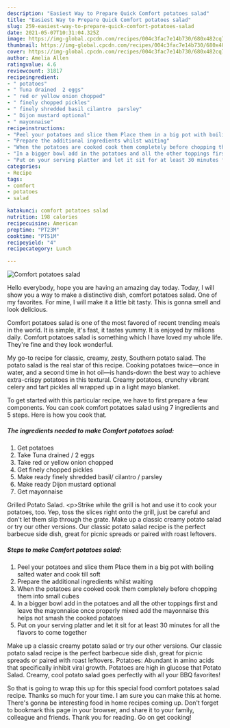```yaml
---
description: "Easiest Way to Prepare Quick Comfort potatoes salad"
title: "Easiest Way to Prepare Quick Comfort potatoes salad"
slug: 259-easiest-way-to-prepare-quick-comfort-potatoes-salad
date: 2021-05-07T10:31:04.325Z
image: https://img-global.cpcdn.com/recipes/004c3fac7e14b730/680x482cq70/comfort-potatoes-salad-recipe-main-photo.jpg
thumbnail: https://img-global.cpcdn.com/recipes/004c3fac7e14b730/680x482cq70/comfort-potatoes-salad-recipe-main-photo.jpg
cover: https://img-global.cpcdn.com/recipes/004c3fac7e14b730/680x482cq70/comfort-potatoes-salad-recipe-main-photo.jpg
author: Amelia Allen
ratingvalue: 4.6
reviewcount: 31817
recipeingredient:
- " potatoes"
- " Tuna drained  2 eggs"
- " red or yellow onion chopped"
- " finely chopped pickles"
- " finely shredded basil cilantro  parsley"
- " Dijon mustard optional"
- " mayonnaise"
recipeinstructions:
- "Peel your potatoes and slice them Place them in a big pot with boiling salted water and cook till soft"
- "Prepare the additional ingredients whilst waiting"
- "When the potatoes are cooked cook them completely before chopping them into small cubes"
- "In a bigger bowl add in the potatoes and all the other toppings first and leave the mayonnaise once properly mixed add the mayonnaise this helps not smash the cooked potatoes"
- "Put on your serving platter and let it sit for at least 30 minutes for all the flavors to come together"
categories:
- Recipe
tags:
- comfort
- potatoes
- salad

katakunci: comfort potatoes salad 
nutrition: 198 calories
recipecuisine: American
preptime: "PT23M"
cooktime: "PT51M"
recipeyield: "4"
recipecategory: Lunch

---
```



![Comfort potatoes salad](https://img-global.cpcdn.com/recipes/004c3fac7e14b730/680x482cq70/comfort-potatoes-salad-recipe-main-photo.jpg)

Hello everybody, hope you are having an amazing day today. Today, I will show you a way to make a distinctive dish, comfort potatoes salad. One of my favorites. For mine, I will make it a little bit tasty. This is gonna smell and look delicious.

Comfort potatoes salad is one of the most favored of recent trending meals in the world. It is simple, it's fast, it tastes yummy. It is enjoyed by millions daily. Comfort potatoes salad is something which I have loved my whole life. They're fine and they look wonderful.

My go-to recipe for classic, creamy, zesty, Southern potato salad. The potato salad is the real star of this recipe. Cooking potatoes twice—once in water, and a second time in hot oil—is hands-down the best way to achieve extra-crispy potatoes in this textural. Creamy potatoes, crunchy vibrant celery and tart pickles all wrapped up in a light mayo blanket.


To get started with this particular recipe, we have to first prepare a few components. You can cook comfort potatoes salad using 7 ingredients and 5 steps. Here is how you cook that.

<!--inarticleads1-->

##### The ingredients needed to make Comfort potatoes salad:

1. Get  potatoes
1. Take  Tuna drained / 2 eggs
1. Take  red or yellow onion chopped
1. Get  finely chopped pickles
1. Make ready  finely shredded basil/ cilantro / parsley
1. Make ready  Dijon mustard optional
1. Get  mayonnaise


Grilled Potato Salad. &lt;p&gt;Strike while the grill is hot and use it to cook your potatoes, too. Yep, toss the slices right onto the grill, just be careful and don&#39;t let them slip through the grate. Make up a classic creamy potato salad or try our other versions. Our classic potato salad recipe is the perfect barbecue side dish, great for picnic spreads or paired with roast leftovers. 

<!--inarticleads2-->

##### Steps to make Comfort potatoes salad:

1. Peel your potatoes and slice them Place them in a big pot with boiling salted water and cook till soft
1. Prepare the additional ingredients whilst waiting
1. When the potatoes are cooked cook them completely before chopping them into small cubes
1. In a bigger bowl add in the potatoes and all the other toppings first and leave the mayonnaise once properly mixed add the mayonnaise this helps not smash the cooked potatoes
1. Put on your serving platter and let it sit for at least 30 minutes for all the flavors to come together


Make up a classic creamy potato salad or try our other versions. Our classic potato salad recipe is the perfect barbecue side dish, great for picnic spreads or paired with roast leftovers. Potatoes: Abundant in amino acids that specifically inhibit viral growth. Potatoes are high in glucose that Potato Salad. Creamy, cool potato salad goes perfectly with all your BBQ favorites! 

So that is going to wrap this up for this special food comfort potatoes salad recipe. Thanks so much for your time. I am sure you can make this at home. There's gonna be interesting food in home recipes coming up. Don't forget to bookmark this page in your browser, and share it to your family, colleague and friends. Thank you for reading. Go on get cooking!
